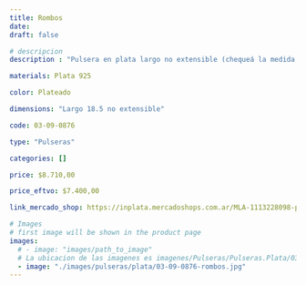 ```yaml
---
title: Rombos
date: 
draft: false

# descripcion
description : "Pulsera en plata largo no extensible (chequeá la medida!)"

materials: Plata 925

color: Plateado

dimensions: "Largo 18.5 no extensible"

code: 03-09-0876

type: "Pulseras"

categories: []

price: $8.710,00

price_eftvo: $7.400,00

link_mercado_shop: https://inplata.mercadoshops.com.ar/MLA-1113228098-pulsera-de-plata-rombos-_JM

# Images
# first image will be shown in the product page
images:
  # - image: "images/path_to_image"
  # La ubicacion de las imagenes es imagenes/Pulseras/Pulseras.Plata/03-09-0876-rombos
  - image: "./images/pulseras/plata/03-09-0876-rombos.jpg"
---
```

